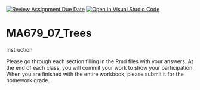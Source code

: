 [![Review Assignment Due Date](https://classroom.github.com/assets/deadline-readme-button-24ddc0f5d75046c5622901739e7c5dd533143b0c8e959d652212380cedb1ea36.svg)](https://classroom.github.com/a/nXYp1HCN)
[![Open in Visual Studio Code](https://classroom.github.com/assets/open-in-vscode-718a45dd9cf7e7f842a935f5ebbe5719a5e09af4491e668f4dbf3b35d5cca122.svg)](https://classroom.github.com/online_ide?assignment_repo_id=13947648&assignment_repo_type=AssignmentRepo)
# MA679_07_Trees

Instruction

Please go through each section filling in the Rmd files with your answers. At the end of each class, you will commit your work to show your participation. When you are finished with the entire workbook, please submit it for the homework grade.

